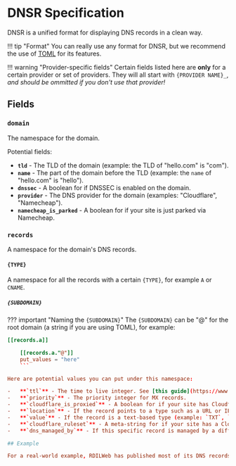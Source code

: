 # DNSR Specification

DNSR is a unified format for displaying DNS records in a clean way.

!!! tip "Format"
You can really use any format for DNSR, but we recommend the use of
[TOML](https://github.com/toml-lang/toml/) for its features.

<!-- prettier-ignore-start -->
!!! warning "Provider-specific fields"
    Certain fields listed here are **only** for a certain provider or set of providers.
    They will all start with `{PROVIDER NAME}_`, _and should be ommitted if you don't use that
    provider!_
<!-- prettier-ignore-end -->

## Fields

### `domain`

The namespace for the domain.

Potential fields:

-   **`tld`** - The TLD of the domain (example: the TLD of "hello.com" is "com").
-   **`name`** - The part of the domain before the TLD (example: the `name` of "hello.com" is "hello").
-   **`dnssec`** - A boolean for if DNSSEC is enabled on the domain.
-   **`provider`** - The DNS provider for the domain (examples: "Cloudflare", "Namecheap").
-   **`namecheap_is_parked`** - A boolean for if your site is just parked via Namecheap.

### `records`

A namespace for the domain's DNS records.

#### `{TYPE}`

A namespace for all the records with a certain `{TYPE}`, for example `A` or `CNAME`.

##### `{SUBDOMAIN}`

<!-- prettier-ignore-start -->
??? important "Naming the `{SUBDOMAIN}`"
    The `{SUBDOMAIN}` can be "@" for the root domain (a string if you are using
TOML), for example:
<!-- prettier-ignore-end -->

````toml
[[records.a]]

    [[records.a."@"]]
    put_values = "here"
    ```

Here are potential values you can put under this namespace:

-   **`ttl`** - The time to live integer. See [this guide](https://www.dnsknowledge.com/whatis/time-to-live-ttl/) for more information. If you are using the "Auto" setting from your provider, you can ommit this.
-   **`priority`** - The priority integer for MX records.
-   **`cloudflare_is_proxied`** - A boolean for if your site has Cloudflare's HTTP proxy enabled.
-   **`location`** - If the record points to a type such as a URL or IP, add it here as a string.
-   **`value`** - If the record is a text-based type (example: `TXT`, `SPF`), add it here as a string.
-   **`cloudflare_ruleset`** - A meta-string for if your site has a Cloudflare page rule enabled. Can be ommitted, "CUSTOM", or "DRAFTED".
-   **`dns_managed_by`** - If this specific record is managed by a different provider then your main one, put its name in this field.

## Example

For a real-world example, RDILWeb has published most of its DNS records in DNSR format [here](https://github.com/rdilweb/DNS-Records/).
````
